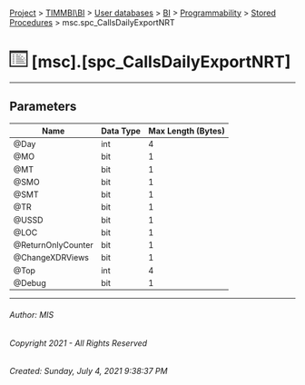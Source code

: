 #### 

[Project](../../../../../index.md) > [TIMMBI\\BI](../../../../index.md) > [User databases](../../../index.md) > [BI](../../index.md) > [Programmability](../index.md) > [Stored Procedures](Stored_Procedures.md) > msc.spc_CallsDailyExportNRT

# ![Stored Procedures](../../../../../Images/StoredProcedure32.png) [msc].[spc_CallsDailyExportNRT]

---

## <a name="#parameters"></a>Parameters

| Name | Data Type | Max Length (Bytes) |
|---|---|---|
| @Day | int | 4 |
| @MO | bit | 1 |
| @MT | bit | 1 |
| @SMO | bit | 1 |
| @SMT | bit | 1 |
| @TR | bit | 1 |
| @USSD | bit | 1 |
| @LOC | bit | 1 |
| @ReturnOnlyCounter | bit | 1 |
| @ChangeXDRViews | bit | 1 |
| @Top | int | 4 |
| @Debug | bit | 1 |


---

###### Author:  MIS

###### Copyright 2021 - All Rights Reserved

###### Created: Sunday, July 4, 2021 9:38:37 PM

